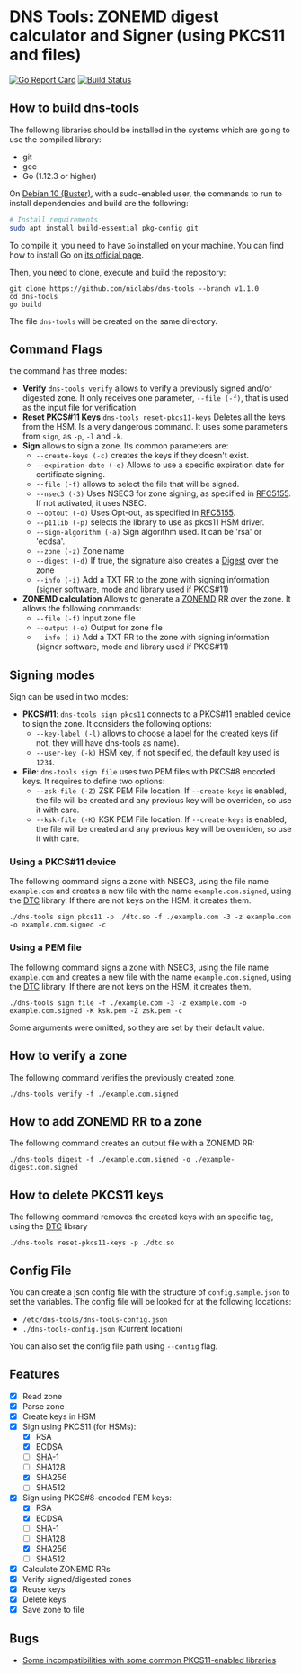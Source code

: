 # DNS Tools: ZONEMD digest calculator and Signer (using PKCS11 and files)


[![Go Report Card](https://goreportcard.com/badge/github.com/niclabs/dns-tools)](https://goreportcard.com/report/github.com/niclabs/dns-tools) [![Build Status](https://travis-ci.org/niclabs/dns-tools.svg?branch=master)](https://travis-ci.org/niclabs/dns-tools)


## How to build dns-tools

The following libraries should be installed in the systems which are going to use the compiled library:

* git
* gcc
* Go (1.12.3 or higher)

On [Debian 10 (Buster)](https://www.debian.org), with a sudo-enabled user, the commands to run to install dependencies and 
build are the following:

```bash
# Install requirements
sudo apt install build-essential pkg-config git
```

To compile it, you need to have `Go` installed on your machine. You can find how to install Go on [its official page](https://golang.org/doc/install).

Then, you need to clone, execute and build the repository: 

```
git clone https://github.com/niclabs/dns-tools --branch v1.1.0
cd dns-tools
go build
```

The file `dns-tools` will be created on the same directory.

## Command Flags

the command has three modes:
* **Verify** `dns-tools verify` allows to verify a previously signed and/or digested zone. It only receives one parameter, `--file (-f)`, that is used as the input file for verification.
* **Reset PKCS#11 Keys** `dns-tools reset-pkcs11-keys` Deletes all the keys from the HSM. Is a very dangerous command. It uses some parameters from `sign`, as `-p`, `-l` and `-k`.
* **Sign** allows to sign a zone. Its common parameters are:
    * `--create-keys (-c)` creates the keys if they doesn't exist.
    * `--expiration-date (-e)` Allows to use a specific expiration date for certificate signing.
    * `--file (-f)` allows to select the file that will be signed.
    * `--nsec3 (-3)` Uses NSEC3 for zone signing, as specified in [RFC5155](https://tools.ietf.org/html/rfc5155). If not activated, it uses NSEC.
    * `--optout (-o)` Uses Opt-out, as specified in [RFC5155](https://tools.ietf.org/html/rfc5155).
    * `--p11lib (-p)` selects the library to use as pkcs11 HSM driver.
    * `--sign-algorithm (-a)` Sign algorithm used. It can be 'rsa' or 'ecdsa'.
    * `--zone (-z)` Zone name
    * `--digest (-d)` If true, the signature also creates a [Digest](https://tools.ietf.org/html/draft-ietf-dnsop-dns-zone-digest-05.html) over the zone
    - `--info (-i)` Add a TXT RR to the zone with signing information (signer software, mode and library used if PKCS#11)
* **ZONEMD calculation** Allows to generate a [ZONEMD](https://tools.ietf.org/html/draft-ietf-dnsop-dns-zone-digest-05.html) RR over the zone. It allows the following commands:
  - `--file (-f)` Input zone file
  - `--output (-o)` Output for zone file 
  - `--info (-i)` Add a TXT RR to the zone with signing information (signer software, mode and library used if PKCS#11)

## Signing modes

Sign can be used in two modes:
* **PKCS#11**: `dns-tools sign pkcs11` connects to a PKCS#11 enabled device to sign the zone. It considers the following options:
    - `--key-label (-l)` allows to choose a label for the created keys (if not, they will have dns-tools as name).
    - `--user-key (-k)` HSM key, if not specified, the default key used is `1234`.
* **File**: `dns-tools sign file` uses two PEM files with PKCS#8 encoded keys. It requires to define two options:
    - `--zsk-file (-Z)` ZSK PEM File location. If `--create-keys` is enabled, the file will be created and any previous key will be overriden, so use it with care.
    - `--ksk-file (-K)` KSK PEM File location. If `--create-keys` is enabled, the file will be created and any previous key will be overriden, so use it with care.


### Using a PKCS#11 device

The following command signs a zone with NSEC3, using the file name `example.com` and creates a new file with the name `example.com.signed`, using the [DTC](https://github.com/niclabs/dtc) library. If there are not keys on the HSM, it creates them.

```
./dns-tools sign pkcs11 -p ./dtc.so -f ./example.com -3 -z example.com -o example.com.signed -c
```

### Using a PEM file

The following command signs a zone with NSEC3, using the file name `example.com` and creates a new file with the name `example.com.signed`, using the [DTC](https://github.com/niclabs/dtc) library. If there are not keys on the HSM, it creates them.

```
./dns-tools sign file -f ./example.com -3 -z example.com -o example.com.signed -K ksk.pem -Z zsk.pem -c
```

Some arguments were omitted, so they are set by their default value.

## How to verify a zone

The following command verifies the previously created zone.

```
./dns-tools verify -f ./example.com.signed
```

## How to add ZONEMD RR to a zone

The following command creates an output file with a ZONEMD RR:

```
./dns-tools digest -f ./example.com.signed -o ./example-digest.com.signed
```

## How to delete PKCS11 keys

The following command removes the created keys with an specific tag, using the  [DTC](https://github.com/niclabs/dtc) library

```
./dns-tools reset-pkcs11-keys -p ./dtc.so
```

## Config File

You can create a json config file with the structure of `config.sample.json` to set the variables.
The config file will be looked for at the following locations:

 * `/etc/dns-tools/dns-tools-config.json`
 * `./dns-tools-config.json` (Current location)

You can also set the config file path using `--config` flag.

## Features

- [x] Read zone
- [x] Parse zone
- [x] Create keys in HSM
- [x] Sign using PKCS11 (for HSMs):
    - [x] RSA
    - [x] ECDSA
    - [ ] SHA-1
    - [ ] SHA128
    - [x] SHA256
    - [ ] SHA512
- [x] Sign using PKCS#8-encoded PEM keys:
    - [x] RSA
    - [x] ECDSA
    - [ ] SHA-1
    - [ ] SHA128
    - [x] SHA256
    - [ ] SHA512
- [x] Calculate ZONEMD RRs
- [x] Verify signed/digested zones
- [x] Reuse keys
- [x] Delete keys
- [x] Save zone to file

## Bugs
* [Some incompatibilities with some common PKCS11-enabled libraries](https://github.com/niclabs/dns-tools/issues/8)
